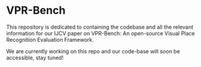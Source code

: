 # VPR-Bench
This repository is dedicated to containing the codebase and all the relevant information for our IJCV paper on VPR-Bench: An open-source Visual Place Recognition Evaluation Framework.

We are currently working on this repo and our code-base will soon be accessible, stay tuned!

